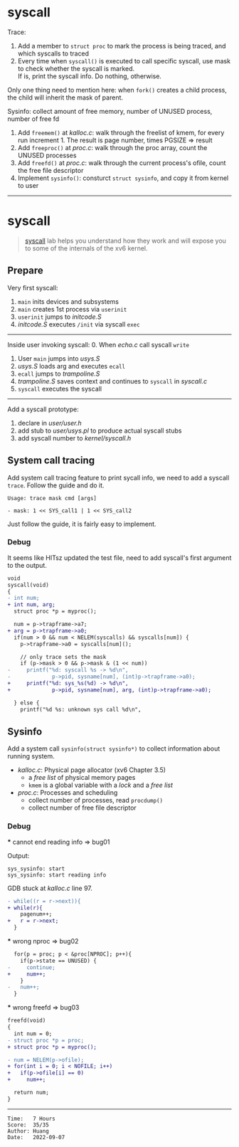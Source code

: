 # syscall

Trace:
1. Add a member to `struct proc` to mark the process is being traced, and which
   syscalls to traced
2. Every time when `syscall()` is executed to call specific syscall, use mask to
   check whether the syscall is marked.<br/>
   If is, print the syscall info. Do nothing, otherwise.

Only one thing need to mention here: when `fork()` creates a child process, the
child will inherit the mask of parent.

Sysinfo: collect amount of free memory, number of UNUSED process, number of free fd
1. Add `freemem()` at *kalloc.c*: walk through the freelist of kmem, for every
   run increment 1. The result is page number, times PGSIZE => result
2. Add `freeproc()` at *proc.c*: walk through the proc array, count the UNUSED
   processes
3. Add `freefd()` at *proc.c*: walk through the current process's ofile, count
   the free file descriptor
4. Implement `sysinfo()`: consturct `struct sysinfo`, and copy it from kernel
   to user

---

# syscall

> [syscall](https://pdos.csail.mit.edu/6.S081/2021/labs/syscall.html) lab helps
> you understand how they work and will expose you to some of the internals of
> the xv6 kernel.

## Prepare

Very first syscall:
1. `main` inits devices and subsystems
2. `main` creates 1st process via `userinit`
3. `userinit` jumps to *initcode.S*
4. *initcode.S* executes `/init` via syscall `exec`

---

Inside user invoking syscall:
0. When *echo.c* call syscall `write`
1. User `main` jumps into *usys.S*
2. *usys.S* loads arg and executes `ecall`
3. `ecall` jumps to *trampoline.S*
4. *trampoline.S* saves context and continues to `syscall` in *syscall.c*
5. `syscall` executes the syscall

---

Add a syscall prototype:
1. declare in *user/user.h*
2. add stub to *user/usys.pl* to produce actual syscall stubs
3. add syscall number to *kernel/syscall.h*

## System call tracing

Add system call tracing feature to print sycall info, we need to add a syscall
`trace`. Follow the guide and do it.

```
Usage: trace mask cmd [args]

- mask: 1 << SYS_call1 | 1 << SYS_call2
```

Just follow the guide, it is fairly easy to implement.

### Debug

It seems like HITsz updated the test file, need to add syscall's first argument
to the output.

```diff
void
syscall(void)
{
- int num;
+ int num, arg;
  struct proc *p = myproc();

  num = p->trapframe->a7;
+ arg = p->trapframe->a0;
  if(num > 0 && num < NELEM(syscalls) && syscalls[num]) {
    p->trapframe->a0 = syscalls[num]();

    // only trace sets the mask
    if (p->mask > 0 && p->mask & (1 << num))
-     printf("%d: syscall %s -> %d\n",
-             p->pid, sysname[num], (int)p->trapframe->a0);
+     printf("%d: sys_%s(%d) -> %d\n",
+             p->pid, sysname[num], arg, (int)p->trapframe->a0);

  } else {
    printf("%d %s: unknown sys call %d\n",
```

## Sysinfo

Add a system call `sysinfo(struct sysinfo*)` to collect information about
running system.

* *kalloc.c*: Physical page allocator (xv6 Chapter 3.5)
  * a *free list* of physical memory pages
  * `kmem` is a global variable with a *lock* and a *free list*
* *proc.c*: Processes and scheduling
  * collect number of processes, read `procdump()`
  * collect number of free file descriptor

### Debug

<b>*</b> cannot end reading info => bug01

Output:
```
sys_sysinfo: start
sys_sysinfo: start reading info
```

GDB stuck at *kalloc.c* line 97.

```diff
- while((r = r->next)){
+ while(r){
    pagenum++;
+   r = r->next;
  }
```

<b>*</b> wrong nproc => bug02

```diff
  for(p = proc; p < &proc[NPROC]; p++){
    if(p->state == UNUSED) {
-     continue;
+     num++;
    }
-   num++;
  }
```

<b>*</b> wrong freefd => bug03

```diff
freefd(void)
{
  int num = 0;
- struct proc *p = proc;
+ struct proc *p = myproc();

- num = NELEM(p->ofile);
+ for(int i = 0; i < NOFILE; i++)
+   if(p->ofile[i] == 0)
+     num++;

  return num;
}
```

---

```
Time:   7 Hours
Score:  35/35
Author: Huang
Date:   2022-09-07
```
